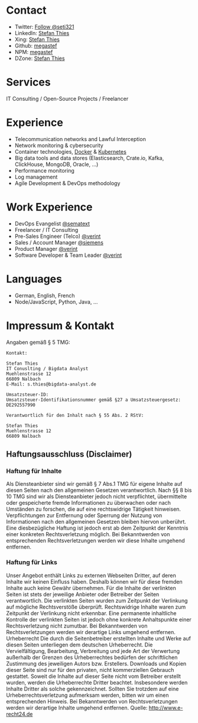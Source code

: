 # Contact
 
- Twitter: <a href="https://twitter.com/seti321?ref_src=twsrc%5Etfw" class="twitter-follow-button" data-show-count="false">Follow @seti321</a><script async src="https://platform.twitter.com/widgets.js" charset="utf-8"></script>
- LinkedIn: [Stefan Thies](https://www.linkedin.com/in/stefan-thies-a44a863/)
- Xing: [Stefan Thies](https://www.xing.com/profile/Stefan_Thies/cv)
- Github: [megastef](https://github.com/megastef)
- NPM: [megastef](https://www.npmjs.com/~megastef)
- DZone: [Stefan Thies](https://dzone.com/users/1332007/s.thies.html)

# Services

IT Consulting / Open-Source Projects / Freelancer

# Experience 

- Telecommunication networks and Lawful Interception
- Network monitoring & cybersecurity
- Container technologies, [Docker](https://docker.com) & [Kubernetes](https://kubernetes.io)
- Big data tools and data stores (Elasticsearch, Crate.io, Kafka, ClickHouse, MongoDB, Oracle, ...)
- Performance monitoring
- Log management 
- Agile Development & DevOps methodology 

# Work Experience

- DevOps Evangelist [@sematext](https://sematext.com)
- Freelancer / IT Consulting
- Pre-Sales Engineer (Telco) [@verint](https://https://cis.verint.com/)
- Sales / Account Manager [@siemens](https://www.siemens.com/lu/fr/home.html) 
- Product Manager [@verint](https://https://cis.verint.com/)
- Software Developer & Team Leader [@verint](https://https://cis.verint.com/) 


# Languages

- German, English, French
- Node/JavaScript, Python, Java, ... 

# Impressum & Kontakt

Angaben gemäß § 5 TMG:

```
Kontakt:

Stefan Thies
IT Conuslting / Bigdata Analyst 
Muehlenstrasse 12
66809 Nalbach
E-Mail: s.thies@bigdata-analyst.de

Umsatzsteuer-ID:
Umsatzsteuer-Identifikationsnummer gemäß §27 a Umsatzsteuergesetz:
DE292557990

Verantwortlich für den Inhalt nach § 55 Abs. 2 RStV:

Stefan Thies
Muehlenstrasse 12
66809 Nalbach
```


## Haftungsausschluss (Disclaimer)

### Haftung für Inhalte
Als Diensteanbieter sind wir gemäß § 7 Abs.1 TMG für eigene Inhalte auf diesen Seiten nach den allgemeinen Gesetzen verantwortlich. Nach §§ 8 bis 10 TMG sind wir als Diensteanbieter jedoch nicht verpflichtet, übermittelte oder gespeicherte fremde Informationen zu überwachen oder nach Umständen zu forschen, die auf eine rechtswidrige Tätigkeit hinweisen. Verpflichtungen zur Entfernung oder Sperrung der Nutzung von Informationen nach den allgemeinen Gesetzen bleiben hiervon unberührt. Eine diesbezügliche Haftung ist jedoch erst ab dem Zeitpunkt der Kenntnis einer konkreten Rechtsverletzung möglich. Bei Bekanntwerden von entsprechenden Rechtsverletzungen werden wir diese Inhalte umgehend entfernen.

### Haftung für Links
Unser Angebot enthält Links zu externen Webseiten Dritter, auf deren Inhalte wir keinen Einfluss haben. Deshalb können wir für diese fremden Inhalte auch keine Gewähr übernehmen. Für die Inhalte der verlinkten Seiten ist stets der jeweilige Anbieter oder Betreiber der Seiten verantwortlich. Die verlinkten Seiten wurden zum Zeitpunkt der Verlinkung auf mögliche Rechtsverstöße überprüft. Rechtswidrige Inhalte waren zum Zeitpunkt der Verlinkung nicht erkennbar. Eine permanente inhaltliche Kontrolle der verlinkten Seiten ist jedoch ohne konkrete Anhaltspunkte einer Rechtsverletzung nicht zumutbar. Bei Bekanntwerden von Rechtsverletzungen werden wir derartige Links umgehend entfernen.
Urheberrecht
Die durch die Seitenbetreiber erstellten Inhalte und Werke auf diesen Seiten unterliegen dem deutschen Urheberrecht. Die Vervielfältigung, Bearbeitung, Verbreitung und jede Art der Verwertung außerhalb der Grenzen des Urheberrechtes bedürfen der schriftlichen Zustimmung des jeweiligen Autors bzw. Erstellers. Downloads und Kopien dieser Seite sind nur für den privaten, nicht kommerziellen Gebrauch gestattet. Soweit die Inhalte auf dieser Seite nicht vom Betreiber erstellt wurden, werden die Urheberrechte Dritter beachtet. Insbesondere werden Inhalte Dritter als solche gekennzeichnet. Sollten Sie trotzdem auf eine Urheberrechtsverletzung aufmerksam werden, bitten wir um einen entsprechenden Hinweis. Bei Bekanntwerden von Rechtsverletzungen werden wir derartige Inhalte umgehend entfernen. Quelle: http://www.e-recht24.de
